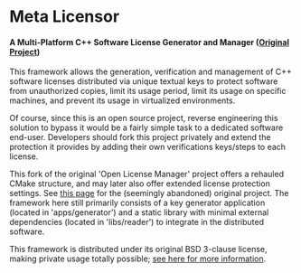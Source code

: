 # Meta Licensor
#### A Multi-Platform C++ Software License Generator and Manager ([Original Project](https://github.com/open-license-manager/open-license-manager))

This framework allows the generation, verification and management of C++ software licenses distributed via unique textual keys to protect software from unauthorized copies, limit its usage period, limit its usage on specific machines, and prevent its usage in virtualized environments.

Of course, since this is an open source project, reverse engineering this solution to bypass it would be a fairly simple task to a dedicated software end-user. Developers should fork this project privately and extend the protection it provides by adding their own verifications keys/steps to each license.

This fork of the original 'Open License Manager' project offers a rehauled CMake structure, and may later also offer extended license protection settings. See [this page](https://github.com/open-license-manager/open-license-manager) for the (seemingly abandoned) original project. The framework here still primarily consists of a key generator application (located in 'apps/generator') and a static library with minimal external dependencies (located in 'libs/reader') to integrate in the distributed software.

This framework is distributed under its original BSD 3-clause license, making private usage totally possible; [see here for more information](./LICENSE).
